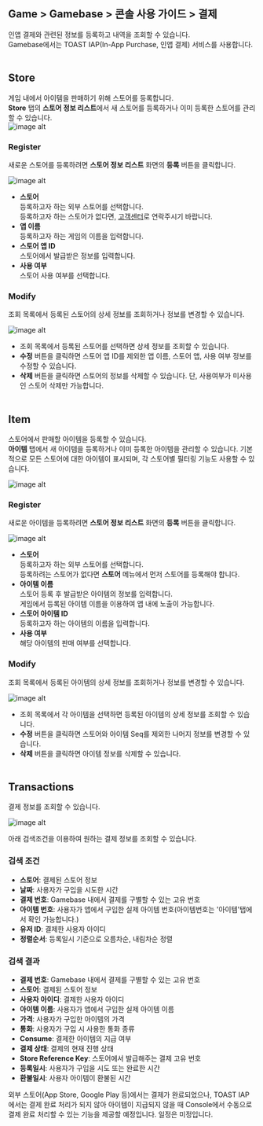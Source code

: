 ## Game > Gamebase > 콘솔 사용 가이드 > 결제

인앱 결제와 관련된 정보를 등록하고 내역을 조회할 수 있습니다.<br/>
Gamebase에서는 TOAST IAP(In-App Purchase, 인앱 결제) 서비스를 사용합니다.<br/>
<br/>
## Store
게임 내에서 아이템을 판매하기 위해 스토어를 등록합니다.<br/> 
**Store** 탭의 **스토어 정보 리스트**에서 새 스토어를 등록하거나 이미 등록한 스토어를 관리할 수 있습니다.<br/>
![image alt](http://static.toastoven.net/prod_gamebase/Operators_Guide/Console_IAP_App1_1.0.png)


### Register

새로운 스토어를 등록하려면 **스토어 정보 리스트** 화면의 **등록** 버튼을 클릭합니다.

![image alt](http://static.toastoven.net/prod_gamebase/Operators_Guide/Console_IAP_App2_1.0.png)

* **스토어**<br/>  등록하고자 하는 외부 스토어를 선택합니다.<br />  등록하고자 하는 스토어가 없다면, [고객센터](https://alpha.toast.com/support/inquiry)로 연락주시기 바랍니다.<br />
* **앱 이름** <br/>  등록하고자 하는 게임의 이름을 입력합니다.<br />
* **스토어 앱 ID** <br/>  스토어에서 발급받은 정보를 입력합니다.<br />
* **사용 여부**<br/>  스토어 사용 여부를 선택합니다.<br />

### Modify

조회 목록에서 등록된 스토어의 상세 정보를 조회하거나 정보를 변경할 수 있습니다.

![image alt](http://static.toastoven.net/prod_gamebase/Operators_Guide/Console_IAP_App3_1.0.png)
- 조회 목록에서 등록된 스토어를 선택하면 상세 정보를 조회할 수 있습니다.<br />
- **수정** 버튼을 클릭하면 스토어 앱 ID를 제외한 앱 이름, 스토어 앱, 사용 여부 정보를 수정할 수 있습니다.<br />
- **삭제** 버튼을 클릭하면 스토어의 정보를 삭제할 수 있습니다. 단, 사용여부가 미사용인 스토어 삭제만 가능합니다.<br />
  <br/>

## Item

스토어에서 판매할 아이템을 등록할 수 있습니다. <br>
**아이템** 탭에서 새 아이템을 등록하거나 이미 등록한 아이템을 관리할 수 있습니다. 기본적으로 모든 스토어에 대한 아이템이 표시되며, 각 스토어별 필터링 기능도 사용할 수 있습니다.<br />

![image alt](http://static.toastoven.net/prod_gamebase/Operators_Guide/Console_IAP_Item1_1.0.png)

### Register

새로운 아이템을 등록하려면 **스토어 정보 리스트** 화면의 **등록** 버튼을 클릭합니다.

![image alt](http://static.toastoven.net/prod_gamebase/Operators_Guide/Console_IAP_Item2_1.0.png)

* **스토어**<br />  등록하고자 하는 외부 스토어를 선택합니다.<br />  등록하려는 스토어가 없다면 **스토어** 메뉴에서 먼저 스토어를 등록해야 합니다.<br />
* **아이템 이름**<br /> 스토어 등록 후 발급받은 아이템의 정보를 입력합니다.<br />게임에서 등록된 아이템 이름을 이용하여 앱 내에 노출이 가능합니다.<br>
* **스토어 아이템 ID**<br />등록하고자 하는 아이템의 이름을 입력합니다.<br />
* **사용 여부**<br />  해당 아이템의 판매 여부를 선택합니다.<br />

### Modify

조회 목록에서 등록된 아이템의 상세 정보를 조회하거나 정보를 변경할 수 있습니다.

![image alt](http://static.toastoven.net/prod_gamebase/Operators_Guide/Console_IAP_Item3_1.0.png)
- 조회 목록에서 각 아이템을 선택하면 등록된 아이템의 상세 정보를 조회할 수 있습니다.<br />
- **수정** 버튼을 클릭하면 스토어와 아이템 Seq를 제외한 나머지 정보를 변경할 수 있습니다.<br />
- **삭제** 버튼을 클릭하면 아이템 정보를 삭제할 수 있습니다.<br />
  <br/>

## Transactions
결제 정보를 조회할 수 있습니다.

![image alt](http://static.toastoven.net/prod_gamebase/Operators_Guide/Console_IAP_Transaction1_1.1.png)
<br />

아래 검색조건을 이용하여 원하는 결제 정보를 조회할 수 있습니다. <br>

### 검색 조건
- **스토어**: 결제된 스토어 정보
- **날짜**: 사용자가 구입을 시도한 시간
- **결제 번호**: Gamebase 내에서 결제를 구별할 수 있는 고유 번호
- **아이템 번호**: 사용자가 앱에서 구입한 실제 아이템 번호(아이템번호는 '아이템'탭에서 확인 가능합니다.)
- **유저 ID**: 결제한 사용자 아이디
- **정렬순서**: 등록일시 기준으로 오름차순, 내림차순 정렬



### 검색 결과
- **결제 번호**: Gamebase 내에서 결제를 구별할 수 있는 고유 번호
- **스토어**: 결제된 스토어 정보
- **사용자 아이디**: 결제한 사용자 아이디
- **아이템 이름**: 사용자가 앱에서 구입한 실제 아이템 이름
- **가격**: 사용자가 구입한 아이템의 가격
- **통화**: 사용자가 구입 시 사용한 통화 종류
- **Consume**: 결제한 아이템의 지급 여부
- **결제 상태**: 결제의 현재 진행 상태
- **Store Reference Key**: 스토어에서 발급해주는 결제 고유 번호
- **등록일시**: 사용자가 구입을 시도 또는 완료한 시간
- **환불일시**: 사용자 아이템이 환불된 시간

외부 스토어(App Store, Google Play 등)에서는 결제가 완료되었으나, TOAST IAP에서는 결제 완료 처리가 되지 않아 아이템이 지급되지 않을 때 Console에서 수동으로 결제 완료 처리할 수 있는 기능을 제공할 예정입니다. 일정은 미정입니다.<br />
